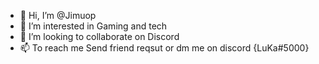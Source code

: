 - 👋 Hi, I’m @Jimuop
- 👀 I’m interested in Gaming and tech
- 💞️ I’m looking to collaborate on Discord
- 📫 To reach me Send friend reqsut or dm me on discord {LuKa#5000}

<!---
Jimuop/Jimuop is a ✨ special ✨ repository because its `README.md` (this file) appears on your GitHub profile.
You can click the Preview link to take a look at your changes.
--->
